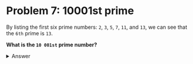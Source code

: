 # Problem 7: 10001st prime

By listing the first six prime numbers: `2`, `3`, `5`, `7`, `11`, and `13`, we can see that the `6th` prime is `13`.

**What is the `10 001st` prime number?**

<details>
  <summary>Answer</summary>

  ```shell
  $ python ./main.py
  ANSWER: 104743
  ```

</details>